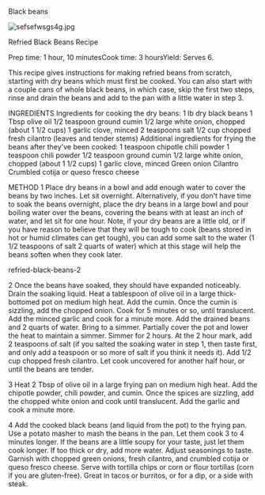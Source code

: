 Black beans

![sefsefwsgs4g.jpg](sefsefwsgs4g.jpg)

Refried Black Beans Recipe

Prep time: 1 hour, 10 minutesCook time: 3 hoursYield: Serves 6.

This recipe gives instructions for making refried beans from scratch, starting with dry beans which must first be cooked. You can also start with a couple cans of whole black beans, in which case, skip the first two steps, rinse and drain the beans and add to the pan with a little water in step 3.

INGREDIENTS
Ingredients for cooking the dry beans:
1 lb dry black beans
1 Tbsp olive oil
1/2 teaspoon ground cumin
1/2 large white onion, chopped (about 1 1/2 cups)
1 garlic clove, minced
2 teaspoons salt
1/2 cup chopped fresh cilantro (leaves and tender stems)
Additional ingredients for frying the beans after they've been cooked:
1 teaspoon chipotle chili powder
1 teaspoon chili powder
1/2 teaspoon ground cumin
1/2 large white onion, chopped (about 1 1/2 cups)
1 garlic clove, minced
Green onion
Cilantro
Crumbled cotija or queso fresco cheese

METHOD
1 Place dry beans in a bowl and add enough water to cover the beans by two inches. Let sit overnight. Alternatively, if you don't have time to soak the beans overnight, place the dry beans in a large bowl and pour boiling water over the beans, covering the beans with at least an inch of water, and let sit for one hour. Note, if your dry beans are a little old, or if you have reason to believe that they will be tough to cook (beans stored in hot or humid climates can get tough), you can add some salt to the water (1 1/2 teaspoons of salt 2 quarts of water) which at this stage will help the beans soften when they cook later.

refried-black-beans-2

2 Once the beans have soaked, they should have expanded noticeably. Drain the soaking liquid. Heat a tablespoon of olive oil in a large thick-bottomed pot on medium high heat.  Add the cumin. Once the cumin is sizzling, add the chopped onion.  Cook for 5 minutes or so, until translucent.  Add the minced garlic and cook for a minute more. Add the drained beans and 2 quarts of water.  Bring to a simmer. Partially cover the pot and lower the heat to maintain a simmer.  Simmer for 2 hours. At the 2 hour mark, add 2 teaspoons of salt (if you salted the soaking water in step 1, then taste first, and only add a teaspoon or so more of salt if you think it needs it). Add 1/2 cup chopped fresh cilantro. Let cook uncovered for another half hour, or until the beans are tender.

3 Heat 2 Tbsp of olive oil in a large frying pan on medium high heat. Add the chipotle powder, chili powder, and cumin. Once the spices are sizzling, add the chopped white onion and cook until translucent.  Add the garlic and cook a minute more.

4 Add the cooked black beans (and liquid from the pot) to the frying pan. Use a potato masher to mash the beans in the pan.  Let them cook 3 to 4 minutes longer.  If the beans are a little soupy for your taste, just let them cook longer. If too thick or dry, add more water. Adjust seasonings to taste.
Garnish with chopped green onions, fresh cilantro, and crumbled cotija or queso fresco cheese. Serve with tortilla chips or corn or flour tortillas (corn if you are gluten-free). Great in tacos or burritos, or for a dip, or a side with steak.